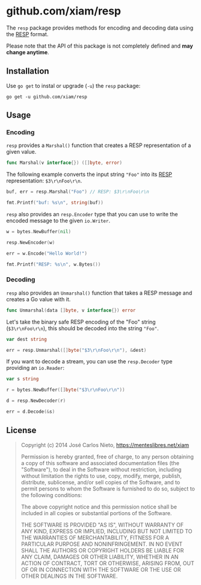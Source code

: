 # github.com/xiam/resp

The `resp` package provides methods for encoding and decoding data using the
[RESP][1] format.

Please note that the API of this package is not completely defined and **may
change anytime**.

## Installation

Use `go get` to instal or upgrade (`-u`) the `resp` package:

```
go get -u github.com/xiam/resp
```

## Usage

### Encoding

`resp` provides a `Marshal()` function that creates a RESP representation of a
given value.

```go
func Marshal(v interface{}) ([]byte, error)
```

The following example converts the input string `"Foo"` into its [RESP][1]
representation: `$3\r\nFoo\r\n`.

```go
buf, err = resp.Marshal("Foo") // RESP: $3\r\nFoo\r\n

fmt.Printf("buf: %s\n", string(buf))
```

`resp` also provides an `resp.Encoder` type that you can use to write the
encoded message to the given `io.Writer`.

```go
w = bytes.NewBuffer(nil)

resp.NewEncoder(w)

err = w.Encode("Hello World!")

fmt.Printf("RESP: %s\n", w.Bytes())
```

### Decoding

`resp` also provides an `Unmarshal()` function that takes a RESP message and
creates a Go value with it.

```go
func Unmarshal(data []byte, v interface{}) error
```

Let's take the binary safe RESP encoding of the "Foo" string (`$3\r\nFoo\r\n`),
this should be decoded into the string `"Foo"`.

```go
var dest string

err = resp.Unmarshal([]byte("$3\r\nFoo\r\n"), &dest)
```

If you want to decode a stream, you can use the `resp.Decoder` type providing
an `io.Reader`:

```go
var s string

r = bytes.NewBuffer([]byte("$3\r\nFoo\r\n"))

d = resp.NewDecoder(r)

err = d.Decode(&s)
```

## License

> Copyright (c) 2014 José Carlos Nieto, https://menteslibres.net/xiam
>
> Permission is hereby granted, free of charge, to any person obtaining
> a copy of this software and associated documentation files (the
> "Software"), to deal in the Software without restriction, including
> without limitation the rights to use, copy, modify, merge, publish,
> distribute, sublicense, and/or sell copies of the Software, and to
> permit persons to whom the Software is furnished to do so, subject to
> the following conditions:
>
> The above copyright notice and this permission notice shall be
> included in all copies or substantial portions of the Software.
>
> THE SOFTWARE IS PROVIDED "AS IS", WITHOUT WARRANTY OF ANY KIND,
> EXPRESS OR IMPLIED, INCLUDING BUT NOT LIMITED TO THE WARRANTIES OF
> MERCHANTABILITY, FITNESS FOR A PARTICULAR PURPOSE AND
> NONINFRINGEMENT. IN NO EVENT SHALL THE AUTHORS OR COPYRIGHT HOLDERS BE
> LIABLE FOR ANY CLAIM, DAMAGES OR OTHER LIABILITY, WHETHER IN AN ACTION
> OF CONTRACT, TORT OR OTHERWISE, ARISING FROM, OUT OF OR IN CONNECTION
> WITH THE SOFTWARE OR THE USE OR OTHER DEALINGS IN THE SOFTWARE.

[1]: http://redis.io/topics/protocol

